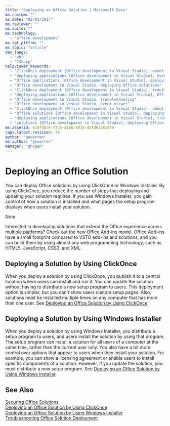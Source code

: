 ```yaml
---
title: "Deploying an Office Solution | Microsoft Docs"
ms.custom: ""
ms.date: "02/02/2017"
ms.reviewer: ""
ms.suite: ""
ms.technology: 
  - "office-development"
ms.tgt_pltfrm: ""
ms.topic: "article"
dev_langs: 
  - "VB"
  - "CSharp"
helpviewer_keywords: 
  - "ClickOnce deployment [Office development in Visual Studio], event viewer"
  - "deploying applications [Office development in Visual Studio], event viewer"
  - "Office applications [Office development in Visual Studio], deploying Office solutions"
  - "Office development in Visual Studio, deploying Office solutions"
  - "ClickOnce deployment [Office development in Visual Studio], troubleshooting"
  - "deploying applications [Office development in Visual Studio], Office solutions (2007 system)"
  - "Office development in Visual Studio, troubleshooting"
  - "Office development in Visual Studio, event viewer"
  - "ClickOnce deployment [Office development in Visual Studio], about ClickOnce solution deployments"
  - "Office solutions [Office development in Visual Studio], deploying"
  - "deploying applications [Office development in Visual Studio], troubleshooting"
  - "solutions [Office development in Visual Studio], deploying Office solutions (2007 system)"
ms.assetid: 4cdf4bc6-72c5-4166-8019-d5fd61281079
caps.latest.revision: 78
author: "gewarren"
ms.author: "gewarren"
manager: "ghogen"
---
```

# Deploying an Office Solution
  You can deploy Office solutions by using ClickOnce or Windows Installer. By using ClickOnce, you reduce the number of steps that deploying and updating your solution requires. If you use Windows Installer, you gain control of how a solution is installed and what pages the setup program displays when users install your solution.  
  
> [!NOTE]  
>  Interested in developing solutions that extend the Office experience across [multiple platforms](https://dev.office.com/add-in-availability)? Check out the new [Office Add-ins model](https://dev.office.com/docs/add-ins/overview/office-add-ins). Office Add-ins have a small footprint compared to VSTO add-ins and solutions, and you can build them by using almost any web programming technology, such as HTML5, JavaScript, CSS3, and XML.  
  
## Deploying a Solution by Using ClickOnce  
 When you deploy a solution by using ClickOnce, you publish it to a central location where users can install and run it. You can update the solution without having to distribute a new setup program to users.  This deployment option is simpler, but you can't show users custom setup pages. Also, solutions must be installed multiple times on any computer that has more than one user. See [Deploying an Office Solution by Using ClickOnce](../vsto/deploying-an-office-solution-by-using-clickonce.md).  
  
## Deploying a Solution by Using Windows Installer  
 When you deploy a solution by using Windows Installer, you distribute a setup program to users, and users install the solution by using that program. The setup program can install a solution for all users of a computer at the same time, rather than the current user only. You also have a bit more control over options that appear to users when they install your solution. For example, you can show a licensing agreement or enable users to install specific components of a solution. However, if you update the solution, you must distribute a new setup program. See [Deploying an Office Solution by Using Windows Installer](../vsto/deploying-an-office-solution-by-using-windows-installer.md).  
  
## See Also  
 [Securing Office Solutions](../vsto/securing-office-solutions.md)   
 [Deploying an Office Solution by Using ClickOnce](../vsto/deploying-an-office-solution-by-using-clickonce.md)   
 [Deploying an Office Solution by Using Windows Installer](../vsto/deploying-an-office-solution-by-using-windows-installer.md)   
 [Troubleshooting Office Solution Deployment](../vsto/troubleshooting-office-solution-deployment.md)  
  
  